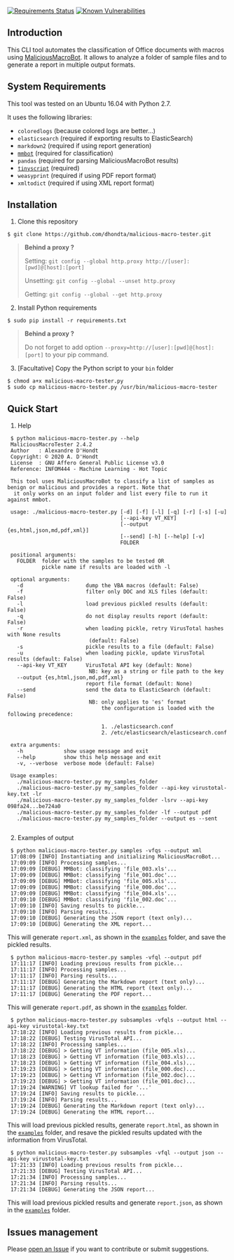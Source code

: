 [![Requirements Status](https://requires.io/github/dhondta/malicious-macro-tester/requirements.svg?branch=master)](https://requires.io/github/dhondta/malicious-macro-tester/requirements/?branch=master)
[![Known Vulnerabilities](https://snyk.io/test/github/dhondta/malicious-macro-tester/badge.svg?targetFile=requirements.txt)](https://snyk.io/test/github/dhondta/malicious-macro-tester?targetFile=requirements.txt)


## Introduction

This CLI tool automates the classification of Office documents with macros using [MaliciousMacroBot](https://github.com/egaus/MaliciousMacroBot). It allows to analyze a folder of sample files and to generate a report in multiple output formats.


## System Requirements

This tool was tested on an Ubuntu 16.04 with Python 2.7.

It uses the following libraries:
- `coloredlogs` (because colored logs are better...)
- `elasticsearch` (required if exporting results to ElasticSearch)
- `markdown2` (required if using report generation)
- [`mmbot`](https://github.com/egaus/MaliciousMacroBot) (required for classification)
- `pandas` (required for parsing MaliciousMacroBot results)
- [`tinyscript`](https://github.com/dhondta/python-tinyscript) (required)
- `weasyprint` (required if using PDF report format)
- `xmltodict` (required if using XML report format)


## Installation

1. Clone this repository

 ```session
 $ git clone https://github.com/dhondta/malicious-macro-tester.git
 ```
 
 > **Behind a proxy ?**
 > 
 > Setting: `git config --global http.proxy http://[user]:[pwd]@[host]:[port]`
 > 
 > Unsetting: `git config --global --unset http.proxy`
 > 
 > Getting: `git config --global --get http.proxy`

2. Install Python requirements

 ```session
 $ sudo pip install -r requirements.txt
 ```

 > **Behind a proxy ?**
 > 
 > Do not forget to add option `--proxy=http://[user]:[pwd]@[host]:[port]` to your pip command.
 
3. [Facultative] Copy the Python script to your `bin` folder

 ```session
 $ chmod a+x malicious-macro-tester.py
 $ sudo cp malicious-macro-tester.py /usr/bin/malicious-macro-tester
 ```


## Quick Start

1. Help

 ```session
  $ python malicious-macro-tester.py --help
  MaliciousMacroTester 2.4.2
  Author   : Alexandre D'Hondt
  Copyright: © 2020 A. D'Hondt
  License  : GNU Affero General Public License v3.0
  Reference: INFOM444 - Machine Learning - Hot Topic
  
  This tool uses MaliciousMacroBot to classify a list of samples as benign or malicious and provides a report. Note that
   it only works on an input folder and list every file to run it against mmbot.
  
  usage: ./malicious-macro-tester.py [-d] [-f] [-l] [-q] [-r] [-s] [-u]
                                     [--api-key VT_KEY]
                                     [--output {es,html,json,md,pdf,xml}]
                                     [--send] [-h] [--help] [-v]
                                     FOLDER
  
  positional arguments:
    FOLDER  folder with the samples to be tested OR
            pickle name if results are loaded with -l
  
  optional arguments:
    -d                    dump the VBA macros (default: False)
    -f                    filter only DOC and XLS files (default: False)
    -l                    load previous pickled results (default: False)
    -q                    do not display results report (default: False)
    -r                    when loading pickle, retry VirusTotal hashes with None results
                           (default: False)
    -s                    pickle results to a file (default: False)
    -u                    when loading pickle, update VirusTotal results (default: False)
    --api-key VT_KEY      VirusTotal API key (default: None)
                           NB: key as a string or file path to the key
    --output {es,html,json,md,pdf,xml}
                          report file format (default: None)
    --send                send the data to ElasticSearch (default: False)
                           NB: only applies to 'es' format
                               the configuration is loaded with the following precedence:
  
                               1. ./elasticsearch.conf
                               2. /etc/elasticsearch/elasticsearch.conf
  
  extra arguments:
    -h             show usage message and exit
    --help         show this help message and exit
    -v, --verbose  verbose mode (default: False)
  
  Usage examples:
    ./malicious-macro-tester.py my_samples_folder
    ./malicious-macro-tester.py my_samples_folder --api-key virustotal-key.txt -lr
    ./malicious-macro-tester.py my_samples_folder -lsrv --api-key 098fa24...be724a0
    ./malicious-macro-tester.py my_samples_folder -lf --output pdf
    ./malicious-macro-tester.py my_samples_folder --output es --sent
  
 ```
 
2. Examples of output

 ```session
  $ python malicious-macro-tester.py samples -vfqs --output xml
  17:08:09 [INFO] Instantiating and initializing MaliciousMacroBot...
  17:09:09 [INFO] Processing samples...
  17:09:09 [DEBUG] MMBot: classifying 'file_003.xls'...
  17:09:09 [DEBUG] MMBot: classifying 'file_001.doc'...
  17:09:09 [DEBUG] MMBot: classifying 'file_005.xls'...
  17:09:09 [DEBUG] MMBot: classifying 'file_000.doc'...
  17:09:09 [DEBUG] MMBot: classifying 'file_004.xls'...
  17:09:10 [DEBUG] MMBot: classifying 'file_002.doc'...
  17:09:10 [INFO] Saving results to pickle...
  17:09:10 [INFO] Parsing results...
  17:09:10 [DEBUG] Generating the JSON report (text only)...
  17:09:10 [DEBUG] Generating the XML report...
 ```
 
 This will generate `report.xml`, as shown in the [`examples`](examples) folder, and save the pickled results.


 ```session
  $ python malicious-macro-tester.py samples -vfql --output pdf
  17:11:17 [INFO] Loading previous results from pickle...
  17:11:17 [INFO] Processing samples...
  17:11:17 [INFO] Parsing results...
  17:11:17 [DEBUG] Generating the Markdown report (text only)...
  17:11:17 [DEBUG] Generating the HTML report (text only)...
  17:11:17 [DEBUG] Generating the PDF report...
 ```
 
 This will generate `report.pdf`, as shown in the [`examples`](examples) folder.
 
 ```session
  $ python malicious-macro-tester.py subsamples -vfqls --output html --api-key virustotal-key.txt 
  17:18:22 [INFO] Loading previous results from pickle...
  17:18:22 [DEBUG] Testing VirusTotal API...
  17:18:22 [INFO] Processing samples...
  17:18:22 [DEBUG] > Getting VT information (file_005.xls)...
  17:18:23 [DEBUG] > Getting VT information (file_003.xls)...
  17:18:23 [DEBUG] > Getting VT information (file_004.xls)...
  17:19:23 [DEBUG] > Getting VT information (file_000.doc)...
  17:19:23 [DEBUG] > Getting VT information (file_002.doc)...
  17:19:23 [DEBUG] > Getting VT information (file_001.doc)...
  17:19:24 [WARNING] VT lookup failed for '...'
  17:19:24 [INFO] Saving results to pickle...
  17:19:24 [INFO] Parsing results...
  17:19:24 [DEBUG] Generating the Markdown report (text only)...
  17:19:24 [DEBUG] Generating the HTML report...
 ```
 
 This will load previous pickled results, generate `report.html`, as shown in the [`examples`](examples) folder, and resave the pickled results updated with the information from VirusTotal.
 
 ```session
  $ python malicious-macro-tester.py subsamples -vfql --output json --api-key virustotal-key.txt 
  17:21:33 [INFO] Loading previous results from pickle...
  17:21:33 [DEBUG] Testing VirusTotal API...
  17:21:34 [INFO] Processing samples...
  17:21:34 [INFO] Parsing results...
  17:21:34 [DEBUG] Generating the JSON report...
 ```
 
 This will load previous pickled results and generate `report.json`, as shown in the [`examples`](examples) folder.

## Issues management

Please [open an Issue](https://github.com/dhondta/malicious-macro-tester/issues/new) if you want to contribute or submit suggestions.
